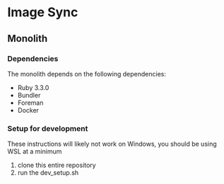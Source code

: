 # Image Sync

## Monolith
### Dependencies
The monolith depends on the following dependencies:
* Ruby 3.3.0
* Bundler
* Foreman
* Docker

### Setup for development
These instructions will likely not work on Windows, you should be using WSL at a minimum
1) clone this entire repository
2) run the dev_setup.sh